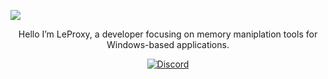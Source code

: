 
![](https://komarev.com/ghpvc/?username=Non-MaskableInterrupt&color=d16ef4&abbreviated=true)
</p>

<p align="center">
Hello I’m LeProxy, a developer focusing on memory maniplation tools for Windows-based applications. <br />

<p align="center">
<a href="https://discord.com/users/.prcb"><img src="https://img.shields.io/static/v1?logo=discord&label=&message=Discord&color=36393f&style=flat-square" alt="Discord">
